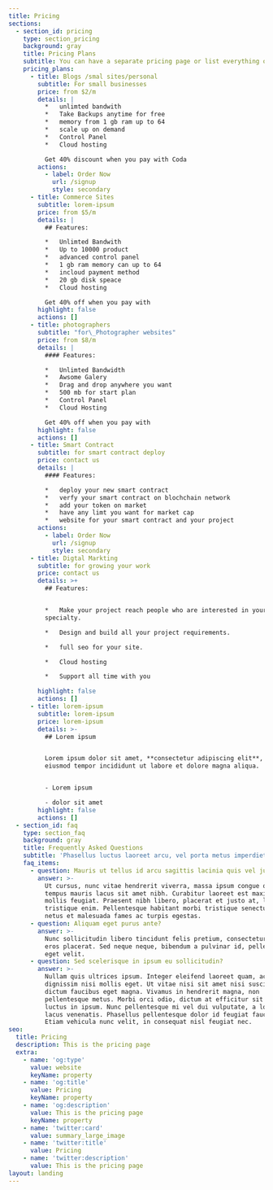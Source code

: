 ```yaml
---
title: Pricing
sections:
  - section_id: pricing
    type: section_pricing
    background: gray
    title: Pricing Plans
    subtitle: You can have a separate pricing page or list everything on the home page.
    pricing_plans:
      - title: Blogs /smal sites/personal
        subtitle: For small businesses
        price: from $2/m
        details: |
          *   unlimted bandwith
          *   Take Backups anytime for free
          *   memory from 1 gb ram up to 64
          *   scale up on demand
          *   Control Panel
          *   Cloud hosting

          Get 40% discount when you pay with Coda 
        actions:
          - label: Order Now
            url: /signup
            style: secondary
      - title: Commerce Sites
        subtitle: lorem-ipsum
        price: from $5/m
        details: |
          ## Features:

          *   Unlimted Bandwith
          *   Up to 10000 product
          *   advanced control panel
          *   1 gb ram memory can up to 64
          *   incloud payment method
          *   20 gb disk speace
          *   Cloud hosting

          Get 40% off when you pay with
        highlight: false
        actions: []
      - title: photographers
        subtitle: "for\_Photographer websites"
        price: from $8/m
        details: |
          #### Features:

          *   Unlimted Bandwidth
          *   Awsome Galery
          *   Drag and drop anywhere you want
          *   500 mb for start plan
          *   Control Panel
          *   Cloud Hosting

          Get 40% off when you pay with
        highlight: false
        actions: []
      - title: Smart Contract
        subtitle: for smart contract deploy
        price: contact us
        details: |
          #### Features:

          *   deploy your new smart contract
          *   verfy your smart contract on blochchain network
          *   add your token on market
          *   have any limt you want for market cap
          *   website for your smart contract and your project 
        actions:
          - label: Order Now
            url: /signup
            style: secondary
      - title: Digtal Markting
        subtitle: for growing your work
        price: contact us
        details: >+
          ## Features:


          *   Make your project reach people who are interested in your
          specialty.

          *   Design and build all your project requirements.

          *   full seo for your site.

          *   Cloud hosting 

          *   Support all time with you

        highlight: false
        actions: []
      - title: lorem-ipsum
        subtitle: lorem-ipsum
        price: lorem-ipsum
        details: >-
          ## Lorem ipsum


          Lorem ipsum dolor sit amet, **consectetur adipiscing elit**, sed do
          eiusmod tempor incididunt ut labore et dolore magna aliqua.


          - Lorem ipsum

          - dolor sit amet
        highlight: false
        actions: []
  - section_id: faq
    type: section_faq
    background: gray
    title: Frequently Asked Questions
    subtitle: 'Phasellus luctus laoreet arcu, vel porta metus imperdiet sit amet.'
    faq_items:
      - question: Mauris ut tellus id arcu sagittis lacinia quis vel justo?
        answer: >-
          Ut cursus, nunc vitae hendrerit viverra, massa ipsum congue quam, sed
          tempus mauris lacus sit amet nibh. Curabitur laoreet est maximus
          mollis feugiat. Praesent nibh libero, placerat et justo at, luctus
          tristique enim. Pellentesque habitant morbi tristique senectus et
          netus et malesuada fames ac turpis egestas.
      - question: Aliquam eget purus ante?
        answer: >-
          Nunc sollicitudin libero tincidunt felis pretium, consectetur aliquam
          eros placerat. Sed neque neque, bibendum a pulvinar id, pellentesque
          eget velit.
      - question: Sed scelerisque in ipsum eu sollicitudin?
        answer: >-
          Nullam quis ultrices ipsum. Integer eleifend laoreet quam, ac
          dignissim nisi mollis eget. Ut vitae nisi sit amet nisi suscipit
          dictum faucibus eget magna. Vivamus in hendrerit magna, non
          pellentesque metus. Morbi orci odio, dictum at efficitur sit amet,
          luctus in ipsum. Nunc pellentesque mi vel dui vulputate, a lobortis
          lacus venenatis. Phasellus pellentesque dolor id feugiat faucibus.
          Etiam vehicula nunc velit, in consequat nisl feugiat nec.
seo:
  title: Pricing
  description: This is the pricing page
  extra:
    - name: 'og:type'
      value: website
      keyName: property
    - name: 'og:title'
      value: Pricing
      keyName: property
    - name: 'og:description'
      value: This is the pricing page
      keyName: property
    - name: 'twitter:card'
      value: summary_large_image
    - name: 'twitter:title'
      value: Pricing
    - name: 'twitter:description'
      value: This is the pricing page
layout: landing
---
```

